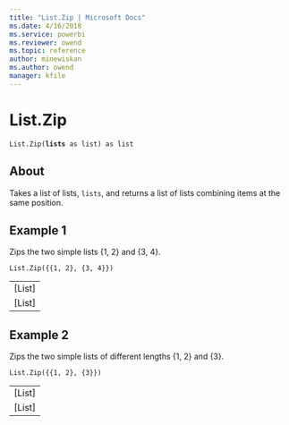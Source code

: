 ```yaml
---
title: "List.Zip | Microsoft Docs"
ms.date: 4/16/2018
ms.service: powerbi
ms.reviewer: owend
ms.topic: reference
author: minewiskan
ms.author: owend
manager: kfile
---
```

# List.Zip
<code>List.Zip(<b>lists</b> as list) as list</code>

## About
Takes a list of lists, <code>lists</code>, and returns a list of lists combining items at the same position.

## Example 1
Zips the two simple lists {1, 2} and {3, 4}.

<code>List.Zip({{1, 2}, {3, 4}})</code>

<table> <tr><td>[List]</td></tr> <tr><td>[List]</td></tr> </table>

## Example 2
Zips the two simple lists of different lengths {1, 2} and {3}.

<code>List.Zip({{1, 2}, {3}})</code>

<table> <tr><td>[List]</td></tr> <tr><td>[List]</td></tr> </table> 
